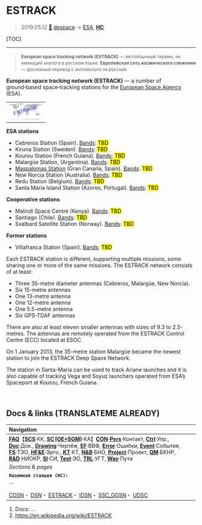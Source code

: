 # ESTRACK
> 2019.05.12 [🚀](../index/index.md) [despace](index.md) → [ESA](contact/esa.md), **[НС](scs.md)**

[TOC]

---

> <small>**European space tracking network (ESTRACK)** — англоязычный термин, не имеющий аналога в русском языке. **Европейская сеть космического слежения** — дословный перевод с английского на русский.</small>

**European space tracking network (ESTRACK)** — a number of ground‑based space‑tracking stations for the [European Space Agency](contact/esa.md) (ESA).

| |
|:--|
|[![](f/gs/estrack_pic1_thumb.webp)](f/gs/estrack_pic1.webp)|

**ESA stations**

   - Cebreros Station (Spain). [Bands](comms.md): <mark>TBD</mark>
   - Kiruna Station (Sweden). [Bands](comms.md): <mark>TBD</mark>
   - Kourou Station (French Guiana). [Bands](comms.md): <mark>TBD</mark>
   - Malargüe Station, (Argentina). [Bands](comms.md): <mark>TBD</mark>
   - [Maspalomas Station](maspalomas_station.md) (Gran Canaria, Spain). [Bands](comms.md): <mark>TBD</mark>
   - New Norcia Station (Australia). [Bands](comms.md): <mark>TBD</mark>
   - Redu Station (Belgium). [Bands](comms.md): <mark>TBD</mark>
   - Santa Maria Island Station (Azores, Portugal). [Bands](comms.md): <mark>TBD</mark>

**Cooperative stations**

   - Malindi Space Centre (Kenya). [Bands](comms.md): <mark>TBD</mark>
   - Santiago (Chile). [Bands](comms.md): <mark>TBD</mark>
   - Svalbard Satellite Station (Norway). [Bands](comms.md): <mark>TBD</mark>

**Former stations**

   - Villafranca Station (Spain). [Bands](comms.md): <mark>TBD</mark>

Each ESTRACK station is different, supporting multiple missions, some sharing one or more of the same missions. The ESTRACK network consists of at least:

   - Three 35-metre diameter antennas (Cebreros, Malargüe, New Norcia).
   - Six 15-metre antennas
   - One 13-metre antenna
   - One 12-metre antenna
   - One 5.5-metre antenna
   - Six GPS-TDAF antennas

There are also at least eleven smaller antennas with sizes of 9.3 to 2.5-metres. The antennas are remotely operated from the ESTRACK Control Centre (ECC) located at ESOC.

On 1 January 2013, the 35-metre station Malargüe became the newest station to join the ESTRACK Deep Space Network.

The station in Santa-Maria can be used to track Ariane launches and it is also capable of tracking Vega and Soyuz launchers operated from ESA’s Spaceport at Kourou, French Guiana.



<p style="page-break-after:always"> </p>

## Docs & links (TRANSLATEME ALREADY)
|Navigation|
|:--|
|**[FAQ](faq.md)**【**[SCS](scs.md)**·КК, **[SC (OE+SGM)](sc.md)**·КА】**[CON](contact.md)·[Pers](person.md)**·Контакт, **[Ctrl](control.md)**·Упр., **[Doc](doc.md)**·Док., **[Drawing](drawing.md)**·Чертёж, **[EF](ef.md)**·ВВФ, **[Error](error.md)**·Ошибки, **[Event](event.md)**·События, **[FS](fs.md)**·ТЭО, **[HF&E](hfe.md)**·Эрго., **[KT](kt.md)**·КТ, **[N&B](nnb.md)**·БНО, **[Project](project.md)**·Проект, **[QM](qm.md)**·БКНР, **[R&D](rnd.md)**·НИОКР, **[SI](si.md)**·СИ, **[Test](test.md)**·ЭО, **[TRL](trl.md)**·УГТ, **[Way](way.md)**·Пути|
|*Sections & pages*|
|**`Наземная станция (НС):`**<br> … <br><br> [CDSN](cdsn.md)・ [DSN](dsn.md)・ [ESTRACK](estrack.md)・ [IDSN](idsn.md)・ [SSC_GGSN](ssc_ggsn.md)・ [UDSC](udsc.md)|

   1. Docs: …
   1. <https://en.wikipedia.org/wiki/ESTRACK>

